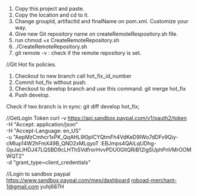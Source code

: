 1. Copy this project and paste.
2. Copy the location and cd to it.
3. Change groupId, artifactId and finalName on pom.xml. Customize your way.
4. Give new Git repository name on createRemoteRespository.sh file.
5. run chmod +x CreateRemoteRepository.sh
6. ./CreateRemoteRepository.sh
7. git remote -v : check if the remote repository is set.


//Git Hot fix policies.
1. Checkout to new branch call hot_fix_id_number
2. Commit hot_fix without push.
3. Checkout to develop branch and use this command.
git merge hot_fix
4. Push develop.

Check if two branch is in sync: git diff develop hot_fix;


//GetLogin Token
curl -v https://api.sandbox.paypal.com/v1/oauth2/token \
   -H "Accept: application/json" \
   -H "Accept-Language: en_US" \
   -u "AepMzCmhcr1xPK_QqAHL9l0pICYQtmFh4VdKeD9IWo7dDFv9Qiy-cMIup14W2hFmX49B_QND2xMLqyoT
:EBJmps4QAiLqUDhg-GpJaLIHDJ47LQSBD9cLHThSVdfrorHvvPDU0GltQRiB12lgSUphPnVMrOOMWQT2" \
   -d "grant_type=client_credentials"
   
 //Login to sandbox paypal
 https://www.sandbox.paypal.com/mep/dashboard
 roboad-merchant-1@gmail.com
 yuhj687H
   
   
   
   
